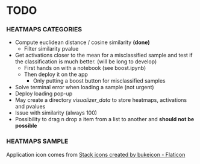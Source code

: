 # **TODO**

### HEATMAPS CATEGORIES

* Compute euclidean distance / cosine similarity **(done)**
  * Filter similarity pvalue
* Get activations closer to the mean for a misclassified sample and test if the classification is much better. (will be long to develop)
  * First hands on with a notebook (see boost.ipynb)
  * Then deploy it on the app
    * Only putting a boost button for misclassified samples
* Solve terminal error when loading a sample (not urgent)
* Deploy loading pop-up
* May create a directory *visualizer_data* to store heatmaps, activations and pvalues
* Issue with similarity (always 100)
* Possibility to drag n drop a item from a list to another and **should not be possible**

### HEATMAPS SAMPLE

Application icon comes from <a href="https://www.flaticon.com/free-icons/stack" title="stack icons">Stack icons created by bukeicon - Flaticon</a>